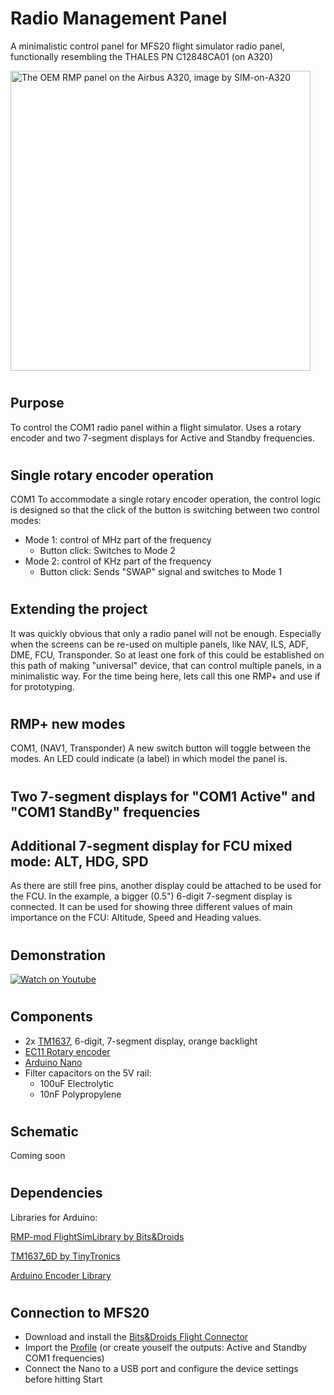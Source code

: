 # Radio Management Panel
A minimalistic control panel for MFS20 flight simulator radio panel, functionally resembling the THALES PN C12848CA01 (on A320)

<img title="The OEM RMP panel on the Airbus A320, image by SIM-on-A320" src="https://sim-on-a320.com/wp-content/uploads/2017/12/RMP_OEM1-768x576.jpg" width="480px">

#
## Purpose
To control the COM1 radio panel within a flight simulator.  Uses a rotary encoder and two 7-segment displays for Active and Standby frequencies.


#
## Single rotary encoder operation
COM1
To accommodate a single rotary encoder operation, the control logic is designed so that the click of the button is switching between two control modes:
- Mode 1: control of MHz part of the frequency
    - Button click: Switches to Mode 2
- Mode 2: control of KHz part of the frequency
    - Button click: Sends "SWAP" signal and switches to Mode 1

#
## Extending the project
It was quickly obvious that only a radio panel will not be enough. Especially when the screens can be re-used on multiple panels, like NAV, ILS, ADF, DME, FCU, Transponder.
So at least one fork of this could be established on this path of making "universal" device, that can control multiple panels, in a minimalistic way.
For the time being here, lets call this one RMP+ and use if for prototyping.

#
## RMP+ new modes
COM1, (NAV1, Transponder)
A new switch button will toggle between the modes.
An LED could indicate (a label) in which model the panel is.

#
## Two 7-segment displays for "COM1 Active" and "COM1 StandBy" frequencies

## Additional 7-segment display for FCU mixed mode: ALT, HDG, SPD
As there are still free pins, another display could be attached to be used for the FCU.
In the example, a bigger (0.5") 6-digit 7-segment display is connected. It can be used for showing three different values of main importance on the FCU: Altitude, Speed and Heading values. 


#
## Demonstration
[![Watch on Youtube](https://img.youtube.com/vi/cJvjje6fKA4/0.jpg)](https://www.youtube.com/watch?v=cJvjje6fKA4)

#
## Components
- 2x [TM1637](https://www.rlocman.ru/i/File/2020/04/03/Datasheet_TM1637.pdf), 6-digit, 7-segment display, orange backlight
- [EC11 Rotary encoder](https://www.farnell.com/datasheets/1837001.pdf)
- [Arduino Nano](https://store.arduino.cc/products/arduino-nano)
- Filter capacitors on the 5V rail:
    - 100uF Electrolytic
    - 10nF Polypropylene

#
## Schematic
Coming soon

#
## Dependencies
Libraries for Arduino:

[RMP-mod FlightSimLibrary by Bits&Droids](/BitsAndDroidsFlightSimLibrary)

[TM1637_6D by TinyTronics](https://github.com/TinyTronics/TM1637_6D)

[Arduino Encoder Library](https://www.arduinolibraries.info/libraries/encoder)

#
## Connection to MFS20
- Download and install the [Bits&Droids Flight Connector](https://www.bitsanddroids.com/release-notes-1-6-0/)
- Import the [Profile](RMP.json) (or create youself the outputs: Active and Standby COM1 frequencies)
- Connect the Nano to a USB port and configure the device settings before hitting Start
